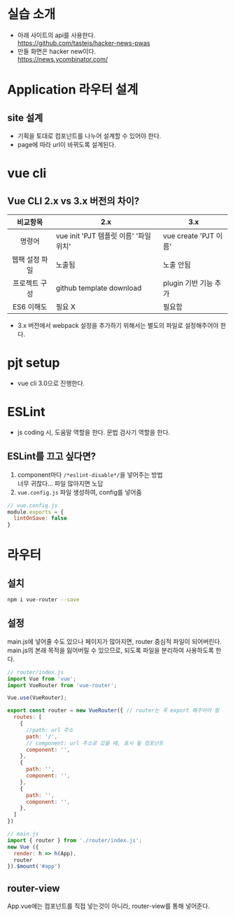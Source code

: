# 실습 소개
- 아래 사이트의 api를 사용한다.  
https://github.com/tastejs/hacker-news-pwas
- 만들 화면은 hacker new이다.  
https://news.ycombinator.com/

# Application 라우터 설계
## site 설계
- 기획을 토대로 컴포넌트를 나누어 설계할 수 있어야 한다.
- page에 따라 url이 바뀌도록 설계된다.

# vue cli
## Vue CLI 2.x vs 3.x 버전의 차이?

| 비교항목 | 2.x | 3.x |
| :-----: | --- | --- |
| 명령어 | vue init 'PJT 템플릿 이름' '파일 위치' | vue create 'PJT 이름' |
| 웹팩 설정 파일 | 노출됨 | 노출 안됨 |
| 프로젝트 구성 | github template download | plugin 기반 기능 추가 |
| ES6 이해도 | 필요 X | 필요함 |

- 3.x 버전에서 webpack 설정을 추가하기 위해서는 별도의 파일로 설정해주어야 한다.

# pjt setup
- vue cli 3.0으로 진행한다.

# ESLint
- js coding 시, 도움말 역할을 한다. 문법 검사기 역할을 한다.

## ESLint를 끄고 싶다면?
1. component마다 `/*eslint-disable*/`을 넣어주는 방법  
너무 귀찮다... 파일 많아지면 노답
2. `vue.config.js` 파일 생성하여, config를 넣어줌  
  ``` js
  // vue.config.js
  module.exports = {
    lintOnSave: false
  }
  ```

# 라우터
## 설치
``` sh
npm i vue-router --save
```

## 설정
main.js에 넣어줄 수도 있으나 페이지가 많아지면, router 중심적 파일이 되어버린다.  
main.js의 본래 목적을 잃어버릴 수 있으므로, 되도록 파일을 분리하여 사용하도록 한다.
``` js
// router/index.js
import Vue from 'vue';
import VueRouter from 'vue-router';

Vue.use(VueRouter);

export const router = new VueRouter({ // router는 꼭 export 해주어야 함
  routes: [
    {
      //path: url 주소
      path: '/',
      // component: url 주소로 갔을 때, 표시 될 컴포넌트
      component: '',
    },
    {
      path: '',
      component: '',
    },
    {
      path: '',
      component: '',
    },
  ]
})
```

``` js
// main.js
import { router } from './router/index.js';
new Vue ({
  render: h => h(App),
  router
}).$mount('#app')
```

## router-view
App.vue에는 컴포넌트를 직접 넣는것이 아니라, router-view를 통해 넣어준다.